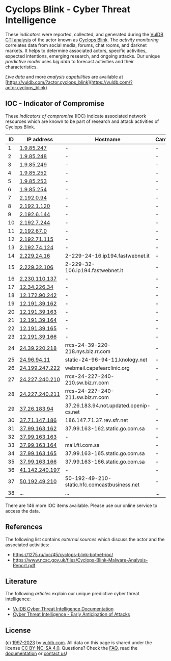 # Cyclops Blink - Cyber Threat Intelligence

These _indicators_ were reported, collected, and generated during the [VulDB CTI analysis](https://vuldb.com/?kb.cti) of the actor known as [Cyclops Blink](https://vuldb.com/?actor.cyclops_blink). The _activity monitoring_ correlates data from social media, forums, chat rooms, and darknet markets. It helps to determine associated actors, specific activities, expected intentions, emerging research, and ongoing attacks. Our unique _predictive model_ uses _big data_ to forecast activities and their characteristics.

_Live data_ and more _analysis capabilities_ are available at [https://vuldb.com/?actor.cyclops_blink](https://vuldb.com/?actor.cyclops_blink)

## IOC - Indicator of Compromise

These _indicators of compromise_ (IOC) indicate associated network resources which are known to be part of research and attack activities of Cyclops Blink.

ID | IP address | Hostname | Campaign | Confidence
-- | ---------- | -------- | -------- | ----------
1 | [1.9.85.247](https://vuldb.com/?ip.1.9.85.247) | - | - | High
2 | [1.9.85.248](https://vuldb.com/?ip.1.9.85.248) | - | - | High
3 | [1.9.85.249](https://vuldb.com/?ip.1.9.85.249) | - | - | High
4 | [1.9.85.252](https://vuldb.com/?ip.1.9.85.252) | - | - | High
5 | [1.9.85.253](https://vuldb.com/?ip.1.9.85.253) | - | - | High
6 | [1.9.85.254](https://vuldb.com/?ip.1.9.85.254) | - | - | High
7 | [2.192.0.94](https://vuldb.com/?ip.2.192.0.94) | - | - | High
8 | [2.192.1.120](https://vuldb.com/?ip.2.192.1.120) | - | - | High
9 | [2.192.6.144](https://vuldb.com/?ip.2.192.6.144) | - | - | High
10 | [2.192.7.244](https://vuldb.com/?ip.2.192.7.244) | - | - | High
11 | [2.192.67.0](https://vuldb.com/?ip.2.192.67.0) | - | - | High
12 | [2.192.71.115](https://vuldb.com/?ip.2.192.71.115) | - | - | High
13 | [2.192.74.124](https://vuldb.com/?ip.2.192.74.124) | - | - | High
14 | [2.229.24.16](https://vuldb.com/?ip.2.229.24.16) | 2-229-24-16.ip194.fastwebnet.it | - | High
15 | [2.229.32.106](https://vuldb.com/?ip.2.229.32.106) | 2-229-32-106.ip194.fastwebnet.it | - | High
16 | [2.230.110.137](https://vuldb.com/?ip.2.230.110.137) | - | - | High
17 | [12.34.226.34](https://vuldb.com/?ip.12.34.226.34) | - | - | High
18 | [12.172.90.242](https://vuldb.com/?ip.12.172.90.242) | - | - | High
19 | [12.191.39.162](https://vuldb.com/?ip.12.191.39.162) | - | - | High
20 | [12.191.39.163](https://vuldb.com/?ip.12.191.39.163) | - | - | High
21 | [12.191.39.164](https://vuldb.com/?ip.12.191.39.164) | - | - | High
22 | [12.191.39.165](https://vuldb.com/?ip.12.191.39.165) | - | - | High
23 | [12.191.39.166](https://vuldb.com/?ip.12.191.39.166) | - | - | High
24 | [24.39.220.218](https://vuldb.com/?ip.24.39.220.218) | rrcs-24-39-220-218.nys.biz.rr.com | - | High
25 | [24.96.94.11](https://vuldb.com/?ip.24.96.94.11) | static-24-96-94-11.knology.net | - | High
26 | [24.199.247.222](https://vuldb.com/?ip.24.199.247.222) | webmail.capefearclinic.org | - | High
27 | [24.227.240.210](https://vuldb.com/?ip.24.227.240.210) | rrcs-24-227-240-210.sw.biz.rr.com | - | High
28 | [24.227.240.211](https://vuldb.com/?ip.24.227.240.211) | rrcs-24-227-240-211.sw.biz.rr.com | - | High
29 | [37.26.183.94](https://vuldb.com/?ip.37.26.183.94) | 37.26.183.94.not.updated.openip-cs.net | - | High
30 | [37.71.147.186](https://vuldb.com/?ip.37.71.147.186) | 186.147.71.37.rev.sfr.net | - | High
31 | [37.99.163.162](https://vuldb.com/?ip.37.99.163.162) | 37.99.163-162.static.go.com.sa | - | High
32 | [37.99.163.163](https://vuldb.com/?ip.37.99.163.163) | - | - | High
33 | [37.99.163.164](https://vuldb.com/?ip.37.99.163.164) | mail.ftl.com.sa | - | High
34 | [37.99.163.165](https://vuldb.com/?ip.37.99.163.165) | 37.99.163-165.static.go.com.sa | - | High
35 | [37.99.163.166](https://vuldb.com/?ip.37.99.163.166) | 37.99.163-166.static.go.com.sa | - | High
36 | [41.142.240.197](https://vuldb.com/?ip.41.142.240.197) | - | - | High
37 | [50.192.49.210](https://vuldb.com/?ip.50.192.49.210) | 50-192-49-210-static.hfc.comcastbusiness.net | - | High
38 | ... | ... | ... | ...

There are 146 more IOC items available. Please use our online service to access the data.

## References

The following list contains _external sources_ which discuss the actor and the associated activities:

* https://1275.ru/ioc/45/cyclops-blink-botnet-ioc/
* https://www.ncsc.gov.uk/files/Cyclops-Blink-Malware-Analysis-Report.pdf

## Literature

The following _articles_ explain our unique predictive cyber threat intelligence:

* [VulDB Cyber Threat Intelligence Documentation](https://vuldb.com/?kb.cti)
* [Cyber Threat Intelligence - Early Anticipation of Attacks](https://www.scip.ch/en/?labs.20201022)

## License

(c) [1997-2023](https://vuldb.com/?kb.changelog) by [vuldb.com](https://vuldb.com/?kb.about). All data on this page is shared under the license [CC BY-NC-SA 4.0](https://creativecommons.org/licenses/by-nc-sa/4.0/). Questions? Check the [FAQ](https://vuldb.com/?kb.faq), read the [documentation](https://vuldb.com/?kb) or [contact us](https://vuldb.com/?contact)!
